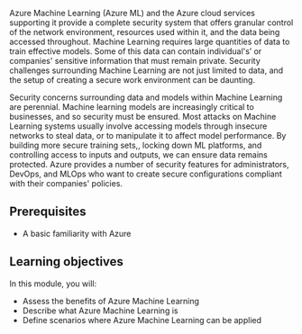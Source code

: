 Azure Machine Learning (Azure ML) and the Azure cloud services supporting it provide a complete security system that offers granular control of the network environment, resources used within it, and the data being accessed throughout. Machine Learning requires large quantities of data to train effective models. Some of this data can contain individual's’ or companies' sensitive information that must remain private. Security challenges surrounding Machine Learning are not just limited to data, and the setup of creating a secure work environment can be daunting.

Security concerns surrounding data and models within Machine Learning are perennial. Machine learning models are increasingly critical to businesses, and so security must be ensured. Most attacks on Machine Learning systems usually involve accessing models through insecure networks to steal data, or to manipulate it to affect model performance. By building more secure training sets,, locking down ML platforms, and controlling access to inputs and outputs, we can ensure data remains protected. Azure provides a number of security features for administrators, DevOps, and MLOps who want to create secure configurations compliant with their companies' policies.

## Prerequisites

* A basic familiarity with Azure

## Learning objectives

In this module, you will:

* Assess the benefits of Azure Machine Learning
* Describe what Azure Machine Learning is
* Define scenarios where Azure Machine Learning can be applied
